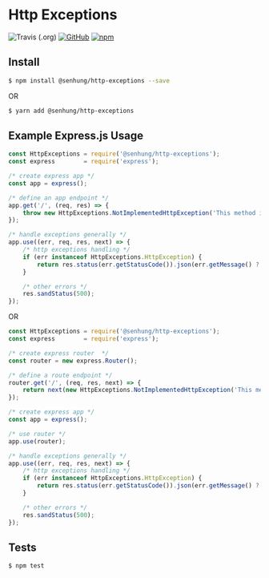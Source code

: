 # Http Exceptions

![Travis (.org)](https://img.shields.io/travis/senhungwong/http-exceptions.svg?style=flat-square)
[![GitHub](https://img.shields.io/github/license/senhungwong/http-exceptions.svg?style=flat-square)](https://opensource.org/licenses/MIT)
[![npm](https://img.shields.io/npm/v/@senhung/http-exceptions.svg?style=flat-square)](https://www.npmjs.com/package/@senhung/http-exceptions)


## Install

```bash
$ npm install @senhung/http-exceptions --save
```

OR

```bash
$ yarn add @senhung/http-exceptions
```

## Example Express.js Usage

```javascript
const HttpExceptions = require('@senhung/http-exceptions');
const express        = require('express');

/* create express app */
const app = express();

/* define an app endpoint */
app.get('/', (req, res) => {
    throw new HttpExceptions.NotImplementedHttpException('This method is not implemented yet');
});

/* handle exceptions generally */
app.use((err, req, res, next) => {
    /* http exceptions handling */
    if (err instanceof HttpExceptions.HttpException) {
        return res.status(err.getStatusCode()).json(err.getMessage() ? {message: err.getMessage()} : {});
    }

    /* other errors */
    res.sandStatus(500);
});
```

OR

```javascript
const HttpExceptions = require('@senhung/http-exceptions');
const express        = require('express');

/* create express router  */
const router = new express.Router();

/* define a route endpoint */
router.get('/', (req, res, next) => {
    return next(new HttpExceptions.NotImplementedHttpException('This method is not implemented yet'));
});

/* create express app */
const app = express();

/* use router */
app.use(router);

/* handle exceptions generally */
app.use((err, req, res, next) => {
    /* http exceptions handling */
    if (err instanceof HttpExceptions.HttpException) {
        return res.status(err.getStatusCode()).json(err.getMessage() ? {message: err.getMessage()} : {});
    }

    /* other errors */
    res.sandStatus(500);
});
```

## Tests

```bash
$ npm test
```
